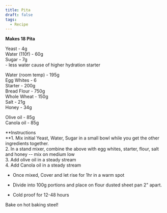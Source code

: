 ```yaml
---
title: Pita
draft: false
tags:
  - Recipe
---
```

**Makes 18 Pita**

Yeast - 4g  
Water (110f) - 60g  
Sugar - 7g  
\- less water cause of higher hydration starter

Water (room temp) - 195g  
Egg Whites - 6  
Starter - 200g  
Bread Flour - 750g  
Whole Wheat - 150g  
Salt - 21g  
Honey - 34g

Olive oil - 85g  
Canola oil - 85g

\*\*Instructions  
\*\*1. Mix initial Yeast, Water, Sugar in a small bowl while you get the other ingredients together.  
2\. In a stand mixer, combine the above with egg whites, starter, flour, salt and honey -- mix on medium low  
3\. Add olive oil in a steady stream  
4\. Add Canola oil in a steady stream

*   Once mixed, Cover and let rise for 1hr in a warm spot
    
*   Divide into 100g portions and place on flour dusted sheet pan 2" apart. 
    
*   Cold proof for 12-48 hours
    

Bake on hot baking steel!